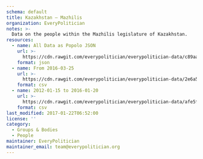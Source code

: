 ```yaml
---
schema: default
title: Kazakhstan — Mazhilis
organization: EveryPolitician
notes: >-
  Data on the people within the Mazhilis legislature of Kazakhstan.
resources:
  - name: All Data as Popolo JSON
    url: >-
      https://cdn.rawgit.com/everypolitician/everypolitician-data/c89aa4c9708eec0f38d1a8e0d86c4ad943efb242/data/Kazakhstan/Assembly/ep-popolo-v1.0.json
    format: json
  - name: From 2016-03-25
    url: >-
      https://cdn.rawgit.com/everypolitician/everypolitician-data/2e6a53f04af0d391973e6e788115c8e0b9b3085c/data/Kazakhstan/Assembly/term-6.csv
    format: csv
  - name: 2012-01-15 to 2016-01-20
    url: >-
      https://cdn.rawgit.com/everypolitician/everypolitician-data/afe5f273443f1f087aac686702b57ca806d2126b/data/Kazakhstan/Assembly/term-5.csv
    format: csv
last_modified: 2017-01-22T06:52:00
license: ''
category:
  - Groups & Bodies
  - People
maintainer: EveryPolitician
maintainer_email: team@everypolitician.org
---
```

